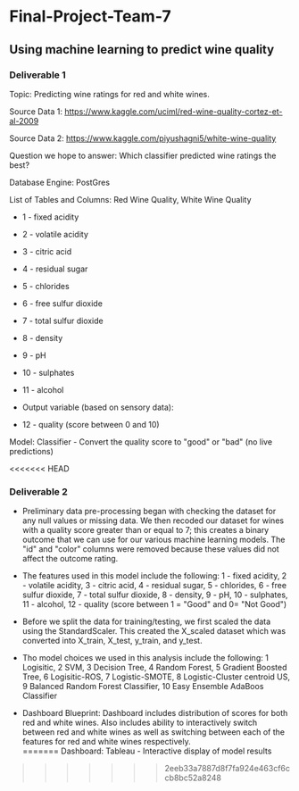 # Final-Project-Team-7

## Using machine learning to predict wine quality

### Deliverable 1

Topic: Predicting wine ratings for red and white wines.

Source Data 1: https://www.kaggle.com/uciml/red-wine-quality-cortez-et-al-2009

Source Data 2: https://www.kaggle.com/piyushagni5/white-wine-quality

Question we hope to answer: Which classifier predicted wine ratings the best?

Database Engine: PostGres

List of Tables and Columns: Red Wine Quality, White Wine Quality

- 1 - fixed acidity

- 2 - volatile acidity

- 3 - citric acid

- 4 - residual sugar

- 5 - chlorides

- 6 - free sulfur dioxide

- 7 - total sulfur dioxide

- 8 - density

- 9 - pH

- 10 - sulphates

- 11 - alcohol

- Output variable (based on sensory data):

- 12 - quality (score between 0 and 10)

Model: Classifier - Convert the quality score to "good" or "bad" (no live predictions)

<<<<<<< HEAD
### Deliverable 2


- Preliminary data pre-processing began with checking the dataset for any null values or missing data.  We then recoded our dataset for wines with a quality score greater than or equal to 7; this creates a binary outcome that we can use for our various machine learning models.  The "id" and "color" columns were removed because these values did not affect the outcome rating.
- The features used in this model include the following:
1 - fixed acidity,
2 - volatile acidity,
3 - citric acid,
4 - residual sugar,
5 - chlorides,
6 - free sulfur dioxide,
7 - total sulfur dioxide,
8 - density,
9 - pH,
10 - sulphates,
11 - alcohol,
12 - quality (score between 1 = "Good" and 0= "Not Good")
- Before we split the data for training/testing, we first scaled the data using the StandardScaler.  This created the X_scaled dataset which was converted into X_train, X_test, y_train, and y_test.  
- Tho model choices we used in this analysis include the following:
1	Logisitic,
2	SVM,
3	Decision Tree,
4	Random Forest,
5	Gradient Boosted Tree,
6	Logisitic-ROS,
7	Logistic-SMOTE,
8	Logistic-Cluster centroid US,
9	Balanced Random Forest Classifier,
10	Easy Ensemble AdaBoos Classifier

- Dashboard Blueprint: Dashboard includes distribution of scores for both red and white wines.  Also includes ability to interactively switch between red and white wines as well as switching between each of the features for red and white wines respectively.  
=======
Dashboard: Tableau - Interactive display of model results
>>>>>>> 2eeb33a7887d8f7fa924e463cf6ccb8bc52a8248
